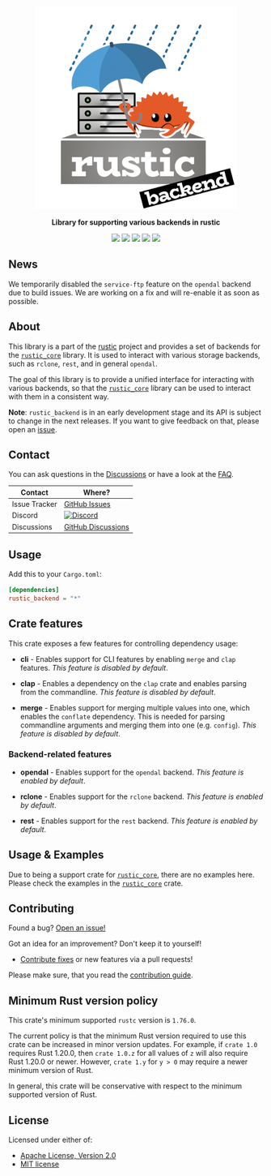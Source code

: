 <p align="center">
<img src="https://raw.githubusercontent.com/rustic-rs/assets/main/logos/readme_header_backend.png" height="400" />
</p>
<p align="center"><b>Library for supporting various backends in rustic</b></p>
<p align="center">
<a href="https://crates.io/crates/rustic_backend"><img src="https://img.shields.io/crates/msrv/rustic_backend" /></a>
<a href="https://crates.io/crates/rustic_backend"><img src="https://img.shields.io/crates/v/rustic_backend.svg" /></a>
<a href="https://docs.rs/rustic_backend/"><img src="https://img.shields.io/docsrs/rustic_backend?style=flat&amp;labelColor=1c1d42&amp;color=4f396a&amp;logo=Rust&amp;logoColor=white" /></a>
<a href="https://github.com/rustic-rs/rustic_core/blob/main/crates/backend/LICENSE-APACHE"><img src="https://img.shields.io/badge/license-Apache2.0/MIT-blue.svg" /></a>
<a href="https://crates.io/crates/rustic_backend"><img src="https://img.shields.io/crates/d/rustic_backend.svg" /></a>
<p>

## News

We temporarily disabled the `service-ftp` feature on the `opendal` backend due
to build issues. We are working on a fix and will re-enable it as soon as
possible.

## About

This library is a part of the [rustic](https://rustic.cli.rs) project and
provides a set of backends for the
[`rustic_core`](https://crates.io/crates/rustic_core) library. It is used to
interact with various storage backends, such as `rclone`, `rest`, and in general
`opendal`.

The goal of this library is to provide a unified interface for interacting with
various backends, so that the
[`rustic_core`](https://crates.io/crates/rustic_core) library can be used to
interact with them in a consistent way.

**Note**: `rustic_backend` is in an early development stage and its API is
subject to change in the next releases. If you want to give feedback on that,
please open an [issue](https://github.com/rustic-rs/rustic_core/issues).

## Contact

You can ask questions in the
[Discussions](https://github.com/rustic-rs/rustic/discussions) or have a look at
the [FAQ](https://rustic.cli.rs/docs/FAQ.html).

| Contact       | Where?                                                                                                          |
| ------------- | --------------------------------------------------------------------------------------------------------------- |
| Issue Tracker | [GitHub Issues](https://github.com/rustic-rs/rustic_core/issues/choose)                                         |
| Discord       | [![Discord](https://dcbadge.vercel.app/api/server/WRUWENZnzQ?style=flat-square)](https://discord.gg/WRUWENZnzQ) |
| Discussions   | [GitHub Discussions](https://github.com/rustic-rs/rustic/discussions)                                           |

## Usage

Add this to your `Cargo.toml`:

```toml
[dependencies]
rustic_backend = "*"
```

## Crate features

This crate exposes a few features for controlling dependency usage:

- **cli** - Enables support for CLI features by enabling `merge` and `clap`
  features. *This feature is disabled by default*.

- **clap** - Enables a dependency on the `clap` crate and enables parsing from
  the commandline. *This feature is disabled by default*.

- **merge** - Enables support for merging multiple values into one, which
  enables the `conflate` dependency. This is needed for parsing commandline
  arguments and merging them into one (e.g. `config`). *This feature is disabled
  by default*.

### Backend-related features

- **opendal** - Enables support for the `opendal` backend. *This feature is
  enabled by default*.
- **rclone** - Enables support for the `rclone` backend. *This feature is
  enabled by default*.

- **rest** - Enables support for the `rest` backend. *This feature is enabled by
  default*.

## Usage & Examples

Due to being a support crate for
[`rustic_core`](https://crates.io/crates/rustic_core), there are no examples
here. Please check the examples in the
[`rustic_core`](https://crates.io/crates/rustic_core) crate.

## Contributing

Found a bug?
[Open an issue!](https://github.com/rustic-rs/rustic_core/issues/choose)

Got an idea for an improvement? Don't keep it to yourself!

- [Contribute fixes](https://github.com/rustic-rs/rustic_core/contribute) or new
  features via a pull requests!

Please make sure, that you read the
[contribution guide](https://rustic.cli.rs/docs/contributing-to-rustic.html).

## Minimum Rust version policy

This crate's minimum supported `rustc` version is `1.76.0`.

The current policy is that the minimum Rust version required to use this crate
can be increased in minor version updates. For example, if `crate 1.0` requires
Rust 1.20.0, then `crate 1.0.z` for all values of `z` will also require Rust
1.20.0 or newer. However, `crate 1.y` for `y > 0` may require a newer minimum
version of Rust.

In general, this crate will be conservative with respect to the minimum
supported version of Rust.

## License

Licensed under either of:

- [Apache License, Version 2.0](./LICENSE-APACHE)
- [MIT license](./LICENSE-MIT)
